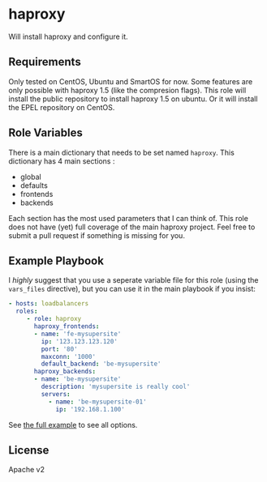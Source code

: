 haproxy
========

Will install haproxy and configure it.

Requirements
------------

Only tested on CentOS, Ubuntu and SmartOS for now.
Some features are only possible with haproxy 1.5 (like the compresion flags).
This role will install the public repository to install haproxy 1.5 on ubuntu. Or it will install the EPEL repository on CentOS.

Role Variables
--------------

There is a main dictionary that needs to be set named `haproxy`.
This dictionary has 4 main sections :
- global
- defaults
- frontends
- backends

Each section has the most used parameters that I can think of. This role does not have (yet) full coverage of the main haproxy project. Feel free to submit a pull request if something is missing for you.

Example Playbook
-------------------------

I *highly* suggest that you use a seperate variable file for this role (using the `vars_files` directive), but you can use it in the main playbook if you insist:

```yaml
- hosts: loadbalancers
  roles:
     - role: haproxy
       haproxy_frontends:
       - name: 'fe-mysupersite'
         ip: '123.123.123.120'
         port: '80'
         maxconn: '1000'
         default_backend: 'be-mysupersite'
       haproxy_backends:
       - name: 'be-mysupersite'
         description: 'mysupersite is really cool'
         servers:
           - name: 'be-mysupersite-01'
             ip: '192.168.1.100'
```

See [the full example](https://github.com/Pheromone/ansible-haproxy/blob/master/vars/main.yml) to see all options.


License
-------

Apache v2

